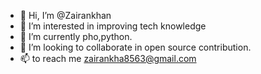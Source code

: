 - 👋 Hi, I’m @Zairankhan
- 👀 I’m interested in improving tech knowledge 
- 🌱 I’m currently pho,python.
- 💞️ I’m looking to collaborate in open source contribution.
- 📫 to reach me zairankha8563@gmail.com

<!---
Zairankhan/Zairankhan is a ✨ special ✨ repository because its `README.md` (this file) appears on your GitHub profile.
You can click the Preview link to take a look at your changes.
--->
